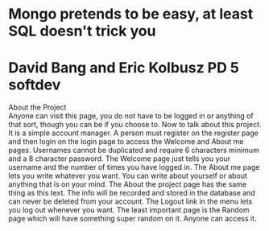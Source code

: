 Mongo pretends to be easy, at least SQL doesn't trick you
==========================================================

David Bang and Eric Kolbusz PD 5 softdev
=====================================

About the Project<br>
Anyone can visit this page, you do not have to be logged in or anything of that sort, though you can be if you choose to.
Now to talk about this project.
It is a simple account manager. A person must register on the register page and then login on the login page
to access the Welcome and About me pages. Usernames cannot be duplicated and require 6 characters minimum and a 8 character password.
The Welcome page just tells you your username and the number of times you have logged in.
The About me page lets you write whatever you want. You can write about yourself or about anything that is on your mind.
The About the project page has the same thing as this text.
The info will be recorded and stored in the database and can never be deleted from your account.
The Logout link in the menu lets you log out whenever you want.
The least important page is the Random page which will have something super random on it. Anyone can access it.
